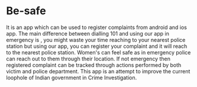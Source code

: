 # Be-safe
It is an app which can be used to register complaints from android and ios app. The main difference between dialling 101 and using our app in emergency is , you might waste your time reaching to your nearest police station but using our app, you can register your complaint and it will reach to the nearest police station. Women's can feel safe as in emergency police can reach out to them through their location. If not emergency then registered complaint can be tracked through actions performed by both victim and police department. This app is an attempt to improve the current loophole of Indian government in Crime Investigation. 
